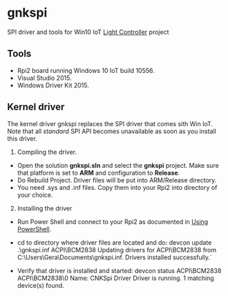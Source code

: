 # gnkspi
SPI driver and tools for Win10 IoT [Light Controller](https://www.hackster.io/gera_k/rpi2-win10-iot-based-light-controller-e73990) project 
## Tools
- Rpi2 board running Windows 10 IoT build 10556.
- Visual Studio 2015.
- Windows Driver Kit 2015.

## Kernel driver
The kernel driver gnkspi replaces the SPI driver that comes sith Win IoT. Note  that all _standard_ SPI API becomes unavailable as soon as you install this driver.

1. Compiling the driver.
 - Open the solution **gnkspi.sln** and select the **gnkspi** project. Make sure that platform is set to **ARM** and configuration to **Release**. 
 - Do Rebuild Project. Driver files will be put into ARM/Release directory. 
 - You need .sys and .inf files. Copy them into your Rpi2 into directory of your choice.

2. Installing the driver
 - Run Power Shell and connect to your Rpi2 as documented in [Using PowerShell](http://ms-iot.github.io/content/en-US/win10/samples/PowerShell.htm).
 - cd to directory where driver files are located and do:
		   devcon update .\gnkspi.inf ACPI\BCM2838
           Updating drivers for ACPI\BCM2838 from C:\Users\Gera\Documents\gnkspi.inf.
           Drivers installed successfully.`
    
 - Verify that driver is installed and started:
		   devcon status ACPI\BCM2838
           ACPI\BCM2838\0
              Name: CNKSpi Driver
              Driver is running.
           1 matching device(s) found.










